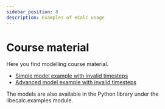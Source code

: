 ```yaml
---
sidebar_position: 8
description: Examples of eCalc usage
---
```

# Course material
Here you find modelling course material.

- [Simple model example with invalid timesteps](/about/modelling/course_material/simple_invalid_timesteps.mdx)
- [Advanced model example with invalid timesteps](/about/modelling/course_material/advanced_invalid_timesteps.mdx)

The models are also available in the Python library under the libecalc.examples module.
